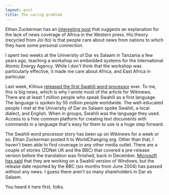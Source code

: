 ```yaml
--- 
layout: post
title: The caring problem
---
```

Ethan Zuckerman has an <a href="http://blogs.law.harvard.edu/ethan/2005/03/07#a798">interesting post</a> that suggests   an explanation for the lack of news coverage of Africa in the Western press. His theory (recycled from Joi Ito) is that people care about news from nations to which they have some personal connection.

I spent two weeks at the University of Dar es Salaam in Tanzania a few years ago, teaching a workshop on embedded systems for the International Atomic Energy Agency.  While I don't think that the workshop was particularly effective, it made me care about Africa, and East Africa in particular.

Last week, Kilinux <a href="http://en.wikinews.org/wiki/First_Swahili_office_suite_released_in_Dar_es_Salaam%2C_Tanzania">released the first Swahili word processor</a> ever. To me, this is big news, which is why I wrote most of the article for Wikinews. There are at least 1 million people who speak Swahili as a first language. The language is spoken by 55 million people worldwide. The well-educated people I met at the University of Dar es Salaam spoke Swahili, a local dialect, and English. When in groups, Swahili was the language they used. Access to a free common platform for creating text documents with commands in a language that's easy for them to use is a huge step forward.

The Swahili word processor story has been up on Wikinews for a week or so. Ethan Zuckerman posted it to WorldChanging.org. Other than that, I haven't been able to find coverage in any other media outlet. There are a couple of stories (ZDNet UK and the BBC) that covered a pre-release version before the translation was finished, back in December. <a href="http://news.bbc.co.uk/1/hi/world/africa/3816717.stm">Microsoft has said</a> that they are working on a Swahili version of Windows, but the release date reported by the BBC (six months from June 2004) has passed without any news. I guess there aren't so many shareholders in Dar es Salaam.

You heard it here first, folks.
